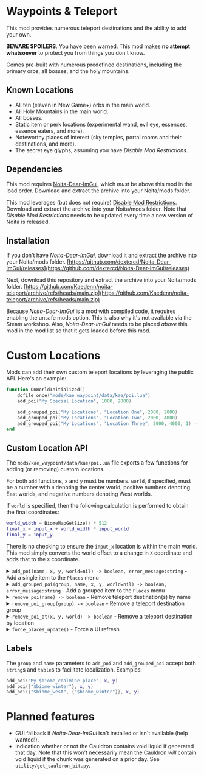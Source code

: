 # Waypoints & Teleport

This mod provides numerous teleport destinations and the ability to add your own.

<strong>BEWARE SPOILERS</strong>. You have been warned. This mod makes <strong>no attempt whatsoever</strong> to protect you from things you don't know.

Comes pre-built with numerous predefined destinations, including the primary orbs, all bosses, and the holy mountains.

## Known Locations

* All ten (eleven in New Game+) orbs in the main world.
* All Holy Mountains in the main world.
* All bosses.
* Static item or perk locations (experimental wand, evil eye, essences, essence eaters, and more).
* Noteworthy places of interest (sky temples, portal rooms and their destinations, and more).
* The secret eye glyphs, assuming you have _Disable Mod Restrictions_.

## Dependencies

This mod requires [Noita-Dear-ImGui](https://github.com/dextercd/Noita-Dear-ImGui/releases), which _must_ be above this mod in the load order. Download and extract the archive into your Noita/mods folder.

This mod leverages (but does not require) [Disable Mod Restrictions](https://modworkshop.net/mod/38530). Download and extract the archive into your Noita/mods folder. Note that _Disable Mod Restrictions_ needs to be updated every time a new version of Noita is released.

## Installation

If you don't have _Noita-Dear-ImGui_, download it and extract the archive into your Noita/mods folder. [https://github.com/dextercd/Noita-Dear-ImGui/releases](https://github.com/dextercd/Noita-Dear-ImGui/releases)

Next, download this repository and extract the archive into your Noita/mods folder. [https://github.com/Kaedenn/noita-teleport/archive/refs/heads/main.zip](https://github.com/Kaedenn/noita-teleport/archive/refs/heads/main.zip)

Because _Noita-Dear-ImGui_ is a mod with compiled code, it requires enabling the unsafe mods option. This is also why it's not available via the Steam workshop. Also, _Noita-Dear-ImGui_ needs to be placed _above_ this mod in the mod list so that it gets loaded before this mod.

# Custom Locations

Mods can add their own custom teleport locations by leveraging the public API. Here's an example:

```lua
function OnWorldInitialized()
    dofile_once("mods/kae_waypoint/data/kae/poi.lua")
    add_poi("My Special Location", 1000, 2000)

    add_grouped_poi("My Locations", "Location One", 2000, 2000)
    add_grouped_poi("My Locations", "Location Two", 2000, 4000)
    add_grouped_poi("My Locations", "Location Three", 2000, 4000, 1) -- East 1
end
```

## Custom Location API

The `mods/kae_waypoint/data/kae/poi.lua` file exports a few functions for adding (or removing) custom locations.

For both `add` functions, `x` and `y` must be numbers. `world`, if specified, must be a number with `0` denoting the center world, positive numbers denoting East worlds, and negative numbers denoting West worlds.

If `world` is specified, then the following calculation is performed to obtain the final coordinates:

```lua
world_width = BiomeMapGetSize() * 512
final_x = input_x + world_width * input_world
final_y = input_y
```

There is no checking to ensure the `input_x` location is within the main world. This mod simply converts the world offset to a change in `X` coordinate and adds that to the `X` coordinate.

<details>
<summary><code>add_poi(name, x, y, world=nil) -&gt; boolean, error_message:string</code> - Add a single item to the <code>Places</code> menu</summary>

* <code>name</code> type <code>Label</code>: POI display name; see _Labels_ below for structure.
* <code>x</code> type <code>number</code>: `X` pixel location
* <code>y</code> type <code>number</code>: `Y` pixel location
* <code>world</code> type <code>number</code>: World number for world-relative locations; optional

Returns `true, nil` on success.

Returns `false, error_message:string` on failure if the POI is invalid (parameters have incorrect types).

Returns `false, nil` if the teleport destination duplicates an existing location. This is so that mods can add their custom locations upon mod startup without needing to check if they already exist.

</details>

<!-- *********************************************************************** -->

<details>
<summary><code>add_grouped_poi(group, name, x, y, world=nil) -&gt; boolean, error_message:string</code> - Add a grouped item to the <code>Places</code> menu</summary>

* <code>group</code> type <code>Label</code>: Group name; menu display text
* <code>name</code> type <code>Label</code>: POI display name; see _Labels_ below for structure.
* <code>x</code> type <code>number</code>: `X` pixel location
* <code>y</code> type <code>number</code>: `Y` pixel location
* <code>world</code> type <code>number</code>: World number for world-relative locations; optional

Returns `true, nil` on success.

Returns `false, error_message:string` on failure if the POI is invalid (parameters have incorrect types).

Returns `false, nil` if the teleport destination duplicates an existing location. This is so that mods can add their custom locations upon mod startup without needing to check if they already exist.

</details>

<!-- *********************************************************************** -->

<details>
<summary><code>remove_poi(name) -&gt; boolean</code> - Remove teleport destination(s) by name</summary>

* <code>name</code> type <code>string</code> or <code>Label</code>: POI display name; see _Labels_ below for structure.

Returns `true` if the operation actually removed one or more locations.

</details>

<!-- *********************************************************************** -->

<details>
<summary><code>remove_poi_group(group) -&gt; boolean</code> - Remove a teleport destination group</summary>

* <code>group</code> type <code>string</code>: Group name; menu display text

Returns `true` if the operation actually removed one or more locations.

</details>

<!-- *********************************************************************** -->

<details>
<summary><code>remove_poi_at(x, y, world) -&gt; boolean</code> - Remove a teleport destination by location</summary>

This function converts world-relative coordinates (if `world` ~= 0 and `world` ~= nil) to absolute coordinates.

* <code>x</code> type <code>number</code>: `X` pixel location
* <code>y</code> type <code>number</code>: `Y` pixel location
* <code>world</code> type <code>number</code>: World number for world-relative locations; optional

Returns `true` if the operation actually removed one or more locations.

</details>

<!-- *********************************************************************** -->

<details>
<summary><code>force_places_update()</code> - Force a UI refresh</summary>

This function forces a refresh of the entire UI and a recalculation of all teleport destinations.

</details>

## Labels

The `group` and `name` parameters to `add_poi` and `add_grouped_poi` accept both `string`s and `table`s to facilitate localization. Examples:

```lua
add_poi("My $biome_coalmine place", x, y)
add_poi({"$biome_winter"}, x, y)
add_poi({"$biome_west", {"$biome_winter"}}, x, y)
```

# Planned features
* GUI fallback if _Noita-Dear-ImGui_ isn't installed or isn't available (help wanted!).
* Indication whether or not the Cauldron contains void liquid if generated that day. Note that this won't necessarily mean the Cauldron _will_ contain void liquid if the chunk was generated on a prior day. See `utility/get_cauldron_bit.py`.

